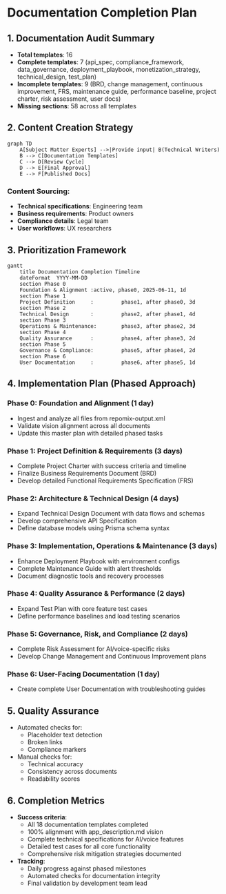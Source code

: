 # Documentation Completion Plan

## 1. Documentation Audit Summary
- **Total templates**: 16
- **Complete templates**: 7 
  (api_spec, compliance_framework, data_governance, deployment_playbook, monetization_strategy, technical_design, test_plan)
- **Incomplete templates**: 9 
  (BRD, change management, continuous improvement, FRS, maintenance guide, performance baseline, project charter, risk assessment, user docs)
- **Missing sections**: 58 across all templates

## 2. Content Creation Strategy
```mermaid
graph TD
    A[Subject Matter Experts] -->|Provide input| B(Technical Writers)
    B --> C[Documentation Templates]
    C --> D[Review Cycle]
    D --> E[Final Approval]
    E --> F[Published Docs]
```

### Content Sourcing:
- **Technical specifications**: Engineering team
- **Business requirements**: Product owners
- **Compliance details**: Legal team
- **User workflows**: UX researchers

## 3. Prioritization Framework
```mermaid
gantt
    title Documentation Completion Timeline
    dateFormat  YYYY-MM-DD
    section Phase 0
    Foundation & Alignment :active, phase0, 2025-06-11, 1d
    section Phase 1
    Project Definition     :         phase1, after phase0, 3d
    section Phase 2
    Technical Design       :         phase2, after phase1, 4d
    section Phase 3
    Operations & Maintenance:        phase3, after phase2, 3d
    section Phase 4
    Quality Assurance      :         phase4, after phase3, 2d
    section Phase 5
    Governance & Compliance:         phase5, after phase4, 2d
    section Phase 6
    User Documentation     :         phase6, after phase5, 1d
```

## 4. Implementation Plan (Phased Approach)

### Phase 0: Foundation and Alignment (1 day)
- Ingest and analyze all files from repomix-output.xml
- Validate vision alignment across all documents
- Update this master plan with detailed phased tasks

### Phase 1: Project Definition & Requirements (3 days)
- Complete Project Charter with success criteria and timeline
- Finalize Business Requirements Document (BRD)
- Develop detailed Functional Requirements Specification (FRS)

### Phase 2: Architecture & Technical Design (4 days)
- Expand Technical Design Document with data flows and schemas
- Develop comprehensive API Specification
- Define database models using Prisma schema syntax

### Phase 3: Implementation, Operations & Maintenance (3 days)
- Enhance Deployment Playbook with environment configs
- Complete Maintenance Guide with alert thresholds
- Document diagnostic tools and recovery processes

### Phase 4: Quality Assurance & Performance (2 days)
- Expand Test Plan with core feature test cases
- Define performance baselines and load testing scenarios

### Phase 5: Governance, Risk, and Compliance (2 days)
- Complete Risk Assessment for AI/voice-specific risks
- Develop Change Management and Continuous Improvement plans

### Phase 6: User-Facing Documentation (1 day)
- Create complete User Documentation with troubleshooting guides

## 5. Quality Assurance
- Automated checks for:
  - Placeholder text detection
  - Broken links
  - Compliance markers
- Manual checks for:
  - Technical accuracy
  - Consistency across documents
  - Readability scores

## 6. Completion Metrics
- **Success criteria**:
  - All 18 documentation templates completed
  - 100% alignment with app_description.md vision
  - Complete technical specifications for AI/voice features
  - Detailed test cases for all core functionality
  - Comprehensive risk mitigation strategies documented
- **Tracking**:
  - Daily progress against phased milestones
  - Automated checks for documentation integrity
  - Final validation by development team lead